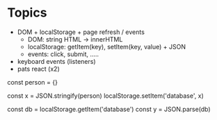 # Topics

-   DOM + localStorage + page refresh / events
    -   DOM: string HTML -> innerHTML
    -   localStorage: getItem(key), setItem(key, value) + JSON
    -   events: click, submit, .....
-   keyboard events (listeners)
-   pats react (x2)

const person = {}

const x = JSON.stringify(person)
localStorage.setItem('database', x)

const db = localStorage.getItem('database')
const y = JSON.parse(db)
